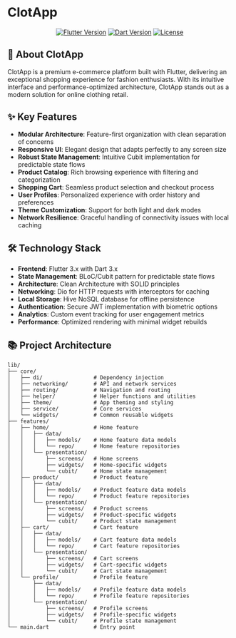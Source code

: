 # ClotApp

<p align="center">
  <a href="https://flutter.dev"><img src="https://img.shields.io/badge/Flutter-3.x-blue.svg" alt="Flutter Version"></a>
  <a href="https://dart.dev"><img src="https://img.shields.io/badge/Dart-3.x-blue.svg" alt="Dart Version"></a>
  <a href="https://github.com/yourusername/clot_app/blob/main/LICENSE"><img src="https://img.shields.io/badge/License-MIT-green.svg" alt="License"></a>
</p>

## 📱 About ClotApp

ClotApp is a premium e-commerce platform built with Flutter, delivering an exceptional shopping experience for fashion enthusiasts. With its intuitive interface and performance-optimized architecture, ClotApp stands out as a modern solution for online clothing retail.

## ✨ Key Features

- **Modular Architecture**: Feature-first organization with clean separation of concerns
- **Responsive UI**: Elegant design that adapts perfectly to any screen size
- **Robust State Management**: Intuitive Cubit implementation for predictable state flows
- **Product Catalog**: Rich browsing experience with filtering and categorization
- **Shopping Cart**: Seamless product selection and checkout process
- **User Profiles**: Personalized experience with order history and preferences
- **Theme Customization**: Support for both light and dark modes
- **Network Resilience**: Graceful handling of connectivity issues with local caching


## 🛠️ Technology Stack

- **Frontend**: Flutter 3.x with Dart 3.x
- **State Management**: BLoC/Cubit pattern for predictable state flows
- **Architecture**: Clean Architecture with SOLID principles
- **Networking**: Dio for HTTP requests with interceptors for caching
- **Local Storage**: Hive NoSQL database for offline persistence
- **Authentication**: Secure JWT implementation with biometric options
- **Analytics**: Custom event tracking for user engagement metrics
- **Performance**: Optimized rendering with minimal widget rebuilds

## 📚 Project Architecture

```
lib/
├── core/
│   ├── di/                # Dependency injection
│   ├── networking/        # API and network services
│   ├── routing/           # Navigation and routing
│   ├── helper/            # Helper functions and utilities
│   ├── theme/             # App theming and styling
│   ├── service/           # Core services
│   └── widgets/           # Common reusable widgets
├── features/
│   ├── home/              # Home feature
│   │   ├── data/
│   │   │   ├── models/    # Home feature data models
│   │   │   └── repo/      # Home feature repositories
│   │   └── presentation/
│   │       ├── screens/   # Home screens
│   │       ├── widgets/   # Home-specific widgets
│   │       └── cubit/     # Home state management
│   ├── product/           # Product feature
│   │   ├── data/
│   │   │   ├── models/    # Product feature data models
│   │   │   └── repo/      # Product feature repositories
│   │   └── presentation/
│   │       ├── screens/   # Product screens
│   │       ├── widgets/   # Product-specific widgets
│   │       └── cubit/     # Product state management
│   ├── cart/              # Cart feature
│   │   ├── data/
│   │   │   ├── models/    # Cart feature data models
│   │   │   └── repo/      # Cart feature repositories
│   │   └── presentation/
│   │       ├── screens/   # Cart screens
│   │       ├── widgets/   # Cart-specific widgets
│   │       └── cubit/     # Cart state management
│   └── profile/           # Profile feature
│       ├── data/
│       │   ├── models/    # Profile feature data models
│       │   └── repo/      # Profile feature repositories
│       └── presentation/
│           ├── screens/   # Profile screens
│           ├── widgets/   # Profile-specific widgets
│           └── cubit/     # Profile state management
└── main.dart              # Entry point
```
